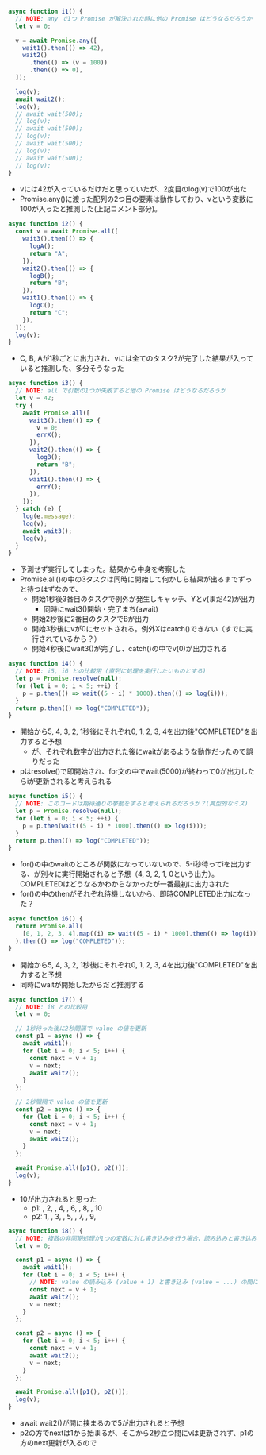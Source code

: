```js
async function i1() {
  // NOTE: any で1つ Promise が解決された時に他の Promise はどうなるだろうか
  let v = 0;

  v = await Promise.any([
    wait1().then(() => 42),
    wait2()
      .then(() => (v = 100))
      .then(() => 0),
  ]);

  log(v);
  await wait2();
  log(v);
  // await wait(500);
  // log(v);
  // await wait(500);
  // log(v);
  // await wait(500);
  // log(v);
  // await wait(500);
  // log(v);
}
```

- vには42が入っているだけだと思っていたが、2度目のlog(v)で100が出た
- Promise.any()に渡った配列の2つ目の要素は動作しており、vという変数に100が入ったと推測した(上記コメント部分)。

```js
async function i2() {
  const v = await Promise.all([
    wait3().then(() => {
      logA();
      return "A";
    }),
    wait2().then(() => {
      logB();
      return "B";
    }),
    wait1().then(() => {
      logC();
      return "C";
    }),
  ]);
  log(v);
}
```

- C, B, Aが1秒ごとに出力され、vには全てのタスク?が完了した結果が入っていると推測した、多分そうなった

```js
async function i3() {
  // NOTE: all で引数の1つが失敗すると他の Promise はどうなるだろうか
  let v = 42;
  try {
    await Promise.all([
      wait3().then(() => {
        v = 0;
        errX();
      }),
      wait2().then(() => {
        logB();
        return "B";
      }),
      wait1().then(() => {
        errY();
      }),
    ]);
  } catch (e) {
    log(e.message);
    log(v);
    await wait3();
    log(v);
  }
}
```

- 予測せず実行してしまった。結果から中身を考察した
- Promise.all()の中の3タスクは同時に開始して何かしら結果が出るまでずっと待つはずなので、
  - 開始1秒後3番目のタスクで例外が発生しキャッチ、Yとv(まだ42)が出力
    - 同時にwait3()開始・完了まち(await)
  - 開始2秒後に2番目のタスクでBが出力
  - 開始3秒後にvが0にセットされる。例外Xはcatch()できない（すでに実行されているから？）
  - 開始4秒後にwait3()が完了し、catch()の中でv(0)が出力される

```js
async function i4() {
  // NOTE: i5, i6 との比較用 (直列に処理を実行したいものとする)
  let p = Promise.resolve(null);
  for (let i = 0; i < 5; ++i) {
    p = p.then(() => wait((5 - i) * 1000).then(() => log(i)));
  }
  return p.then(() => log("COMPLETED"));
}
```

- 開始から5, 4, 3, 2, 1秒後にそれぞれ0, 1, 2, 3, 4を出力後"COMPLETED"を出力すると予想
  - が、それぞれ数字が出力された後にwaitがあるような動作だったので誤りだった
- pはresolve()で即開始され、for文の中でwait(5000)が終わって0が出力したらiが更新されると考えられる

```js
async function i5() {
  // NOTE: このコードは期待通りの挙動をすると考えられるだろうか？(典型的なミス)
  let p = Promise.resolve(null);
  for (let i = 0; i < 5; ++i) {
    p = p.then(wait((5 - i) * 1000).then(() => log(i)));
  }
  return p.then(() => log("COMPLETED"));
}
```

- for()の中のwaitのところが関数になっていないので、5-i秒待ってiを出力する、が別々に実行開始されると予想（4, 3, 2, 1, 0という出力）。COMPLETEDはどうなるかわからなかったが一番最初に出力された
- for()の中のthenがそれぞれ待機しないから、即時COMPLETED出力になった？

```js
async function i6() {
  return Promise.all(
    [0, 1, 2, 3, 4].map((i) => wait((5 - i) * 1000).then(() => log(i))),
  ).then(() => log("COMPLETED"));
}
```

- 開始から5, 4, 3, 2, 1秒後にそれぞれ0, 1, 2, 3, 4を出力後"COMPLETED"を出力すると予想
- 同時にwaitが開始したからだと推測する

```js
async function i7() {
  // NOTE: i8 との比較用
  let v = 0;

  // 1秒待った後に2秒間隔で value の値を更新
  const p1 = async () => {
    await wait1();
    for (let i = 0; i < 5; i++) {
      const next = v + 1;
      v = next;
      await wait2();
    }
  };

  // 2秒間隔で value の値を更新
  const p2 = async () => {
    for (let i = 0; i < 5; i++) {
      const next = v + 1;
      v = next;
      await wait2();
    }
  };

  await Promise.all([p1(), p2()]);
  log(v);
}
```

- 10が出力されると思った
  - p1: , 2, , 4, , 6, , 8, , 10
  - p2: 1, , 3, , 5, , 7, , 9,

```js
async function i8() {
  // NOTE: 複数の非同期処理が1つの変数に対し書き込みを行う場合、読み込みと書き込みの間に await が入るとどうなるだろうか
  let v = 0;

  const p1 = async () => {
    await wait1();
    for (let i = 0; i < 5; i++) {
      // NOTE: value の読み込み (value + 1) と書き込み (value = ...) の間に await が...
      const next = v + 1;
      await wait2();
      v = next;
    }
  };

  const p2 = async () => {
    for (let i = 0; i < 5; i++) {
      const next = v + 1;
      await wait2();
      v = next;
    }
  };

  await Promise.all([p1(), p2()]);
  log(v);
}
```

- await wait2()が間に挟まるので5が出力されると予想
- p2の方でnextは1から始まるが、そこから2秒立つ間にvは更新されず、p1の方のnext更新が入るので
